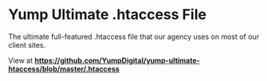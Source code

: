 # Yump Ultimate .htaccess File
The ultimate full-featured .htaccess file that our agency uses on most of our client sites.

View at **https://github.com/YumpDigital/yump-ultimate-htaccess/blob/master/.htaccess**
